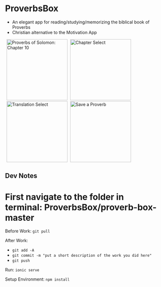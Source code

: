 # ProverbsBox
- An elegant app for reading/studying/memorizing the biblical book of Proverbs
- Christian alternative to the Motivation App 

<div>
  <img src="https://github.com/willie-shen/ProverbsBox/raw/master/branding/screen-shots/ss_v1_statement.jpg" style="margin-left: 5px;" alt="Proverbs of Solomon: Chapter 10" width="200">
  <img src="https://github.com/willie-shen/ProverbsBox/raw/master/branding/screen-shots/ss_chapter_select.jpg"  style="margin-left: 5px;" alt="Chapter Select" width="200">
  <img src="https://github.com/willie-shen/ProverbsBox/raw/master/branding/screen-shots/ss_v1_translation_select.jpg" alt="Translation Select" style="margin-left: 5px;" width="200">
  
  <img src="https://github.com/willie-shen/ProverbsBox/raw/master/branding/screen-shots/ss_v1_statement_save.jpg" alt="Save a Proverb" style="margin-left: 5px;" width="200">
</div>


Dev Notes
------
# First navigate to the folder in terminal: ProverbsBox/proverb-box-master
Before Work:
`git pull`

After Work:
- `git add -A`
- `git commit -m "put a short description of the work you did here"`
- `git push`
 
Run:
`
ionic serve
`

Setup Environment:
`
npm install
`
